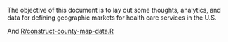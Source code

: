 
The objective of this document is to lay out some thoughts, analytics,
and data for defining geographic markets for health care services in the
U.S.

And [R/construct-county-map-data.R](R/construct-county-map-data.md)
